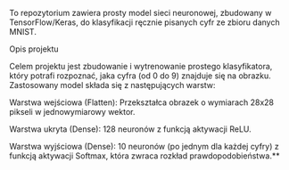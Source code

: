 To repozytorium zawiera prosty model sieci neuronowej, zbudowany w TensorFlow/Keras, do klasyfikacji ręcznie pisanych cyfr ze zbioru danych MNIST.

Opis projektu

Celem projektu jest zbudowanie i wytrenowanie prostego klasyfikatora, który potrafi rozpoznać, jaka cyfra (od 0 do 9) znajduje się na obrazku. Zastosowany model składa się z następujących warstw:

Warstwa wejściowa (Flatten): Przekształca obrazek o wymiarach 28x28 pikseli w jednowymiarowy wektor.

Warstwa ukryta (Dense): 128 neuronów z funkcją aktywacji ReLU.

Warstwa wyjściowa (Dense): 10 neuronów (po jednym dla każdej cyfry) z funkcją aktywacji Softmax, która zwraca rozkład prawdopodobieństwa.**
